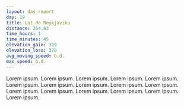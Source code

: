 ```yaml
---
layout: day_report
day: 19
title: Lot do Reykjaviku
distance: 264.63
time_hours: 1
time_minutes: 45
elevation_gain: 319
elevation_loss: 370
avg_moving_speed: b.d.
max_speed: b.d.
---
```


Lorem ipsum. Lorem ipsum. Lorem ipsum. Lorem ipsum. Lorem ipsum. Lorem ipsum. Lorem ipsum. Lorem ipsum.
Lorem ipsum. Lorem ipsum. Lorem ipsum. Lorem ipsum. Lorem ipsum. Lorem ipsum. Lorem ipsum. Lorem ipsum.
